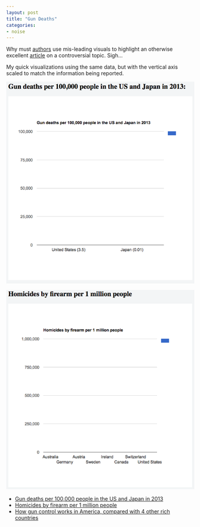 ```yaml
---
layout: post
title: "Gun Deaths"
categories:
- noise
---
```


Why must [authors](http://www.vox.com/authors/german-lopez) use mis-leading visuals to highlight an otherwise excellent [article](http://www.vox.com/policy-and-politics/2015/12/4/9850572/gun-control-us-japan-switzerland-uk-canada) on a controversial topic.  Sigh...

My quick visualizations using the same data, but with the vertical axis scaled to match the information being reported.

![Gun deaths per 100,000 people in the US and Japan in 2013](/images/posts/gun-deaths1.png)

![Homicides by firearm per 1 million people](/images/posts/gun-deaths2.png)

* [Gun deaths per 100,000 people in the US and Japan in 2013](https://jsfiddle.net/99z70fga/1/)
* [Homicides by firearm per 1 million people](https://jsfiddle.net/ac2ccmb0/1/)
* [How gun control works in America, compared with 4 other rich countries](http://www.vox.com/policy-and-politics/2015/12/4/9850572/gun-control-us-japan-switzerland-uk-canada)